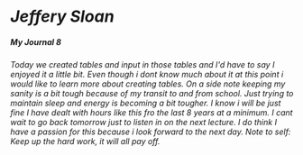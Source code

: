 # ***Jeffery Sloan***
##### **My Journal** 8

###### Today we created tables and input in those tables and I'd have to say I enjoyed it a little bit. Even though i dont know much about it at this point i would like to learn more about creating tables. On a side note keeping my sanity is a bit tough because of my transit to and from school. Just trying to maintain sleep and energy is becoming a bit tougher. I know i will be just fine I have dealt with hours like this fro the last 8 years at a minimum. I cant wait to go back tomorrow just to listen in on the next lecture. I do think I have a passion for this because i look forward to the next day. Note to self: Keep up the hard work, it will all pay off.
